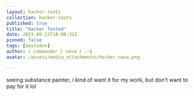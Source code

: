 ```yaml
---
layout: hacker-toots
collection: hacker-toots
published: true
title: "Hacker Tooted"
date: 2023-06-22T18:00:31Z
pinned: false
tags: [mastodon]
author: ⸸ commander ░ nova ⸸ :~$
avatar: /assets/media_attachments/hacker-nova.png

---
```


<p>seeing substance painter, i kind of want it for my work, but don&#39;t want to pay for it lol</p>


